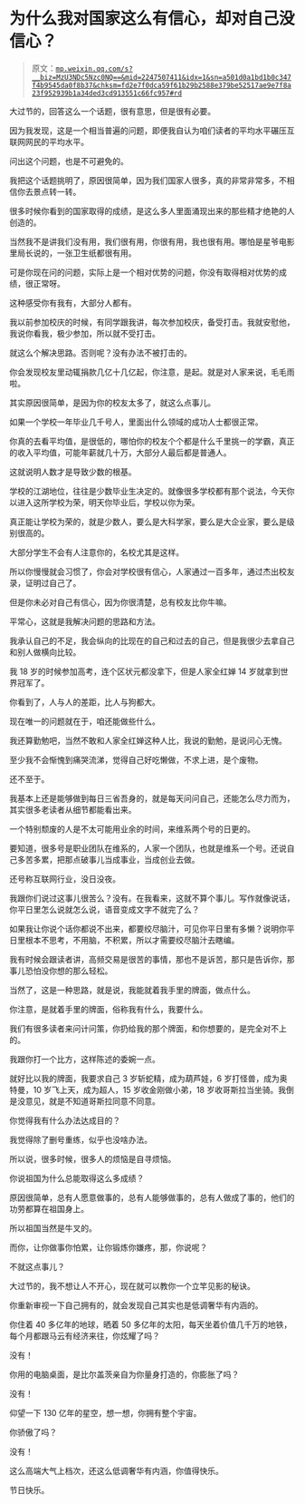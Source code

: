# 为什么我对国家这么有信心，却对自己没信心？

> 原文：[`mp.weixin.qq.com/s?__biz=MzU3NDc5Nzc0NQ==&mid=2247507411&idx=1&sn=a501d0a1bd1b0c347f4b9545da0f8b37&chksm=fd2e7f0dca59f61b29b2588e379be52517ae9e7f8a23f952939b1a34ded3cd913551c66fc957#rd`](http://mp.weixin.qq.com/s?__biz=MzU3NDc5Nzc0NQ==&mid=2247507411&idx=1&sn=a501d0a1bd1b0c347f4b9545da0f8b37&chksm=fd2e7f0dca59f61b29b2588e379be52517ae9e7f8a23f952939b1a34ded3cd913551c66fc957#rd)

大过节的，回答这么一个话题，很有意思，但是很有必要。 

因为我发现，这是一个相当普遍的问题，即便我自认为咱们读者的平均水平碾压互联网网民的平均水平。

问出这个问题，也是不可避免的。

我把这个话题挑明了，原因很简单，因为我们国家人很多，真的非常非常多，不相信你去景点转一转。 

很多时候你看到的国家取得的成绩，是这么多人里面涌现出来的那些精才绝艳的人创造的。 

当然我不是讲我们没有用，我们很有用，你很有用，我也很有用。哪怕是星爷电影里局长说的，一张卫生纸都很有用。 

可是你现在问的问题，实际上是一个相对优势的问题，你没有取得相对优势的成绩，很正常呀。

这种感受你有我有，大部分人都有。

我以前参加校庆的时候，有同学跟我讲，每次参加校庆，备受打击。我就安慰他，我说你看我，极少参加，所以就不受打击。 

就这么个解决思路。否则呢？没有办法不被打击的。

你会发现校友里动辄捐款几亿十几亿起，你注意，是起。就是对人家来说，毛毛雨啦。 

其实原因很简单，是因为你的校友太多了，就这么点事儿。

如果一个学校一年毕业几千号人，里面出什么领域的成功人士都很正常。 

你真的去看平均值，是很低的，哪怕你的校友个个都是什么千里挑一的学霸，真正的收入平均值，可能年薪就几十万，大部分人最后都是普通人。 

这就说明人数才是导致少数的根基。 

学校的江湖地位，往往是少数毕业生决定的。就像很多学校都有那个说法，今天你以进入这所学校为荣，明天你毕业后，学校以你为荣。 

真正能让学校为荣的，就是少数人，要么是大科学家，要么是大企业家，要么是级别很高的。

大部分学生不会有人注意你的，名校尤其是这样。 

所以你慢慢就会习惯了，你会对学校很有信心，人家通过一百多年，通过杰出校友录，证明过自己了。 

但是你未必对自己有信心，因为你很清楚，总有校友比你牛嘛。

平常心，这就是我解决问题的思路和方法。 

我承认自己的不足，我会纵向的比现在的自己和过去的自己，但是我很少去拿自己和别人做横向比较。 

我 18 岁的时候参加高考，连个区状元都没拿下，但是人家全红婵 14 岁就拿到世界冠军了。 

你看到了，人与人的差距，比人与狗都大。 

现在唯一的问题就在于，咱还能做些什么。 

我还算勤勉吧，当然不敢和人家全红婵这种人比，我说的勤勉，是说问心无愧。

至少我不会惭愧到痛哭流涕，觉得自己好吃懒做，不求上进，是个废物。 

还不至于。

我基本上还是能够做到每日三省吾身的，就是每天问问自己，还能怎么尽力而为，其实很多老读者从细节都能看出来。 

一个特别颓废的人是不太可能用业余的时间，来维系两个号的日更的。 

要知道，很多号是职业团队在维系的，人家一个团队，也就是维系一个号。还说自己多苦多累，把那点破事儿当成事业，当成创业去做。 

还号称互联网行业，没日没夜。

我跟你们说过这事儿很苦么？没有。在我看来，这就不算个事儿。写作就像说话，你平日里怎么说就怎么说，语音变成文字不就完了么？ 

如果我让你说个话你都说不出来，都要绞尽脑汁，可见你平日里有多懒？说明你平日里根本不思考，不用脑，不积累，所以才需要绞尽脑汁去瞎编。

我有时候会跟读者讲，高频交易是很苦的事情，那也不是诉苦，那只是告诉你，那事儿恐怕没你想的那么轻松。

当然了，这是一种思路，就是说，我能就着我手里的牌面，做点什么。 

你注意，是就着手里的牌面，俗称我有什么，我要什么。

我们有很多读者来问计问策，你扔给我的那个牌面，和你想要的，是完全对不上的。 

我跟你打一个比方，这样陈述的委婉一点。 

就好比以我的牌面，我要求自己 3 岁斩蛇精，成为葫芦娃，6 岁打怪兽，成为奥特曼，10 岁飞上天，成为超人，15 岁收金刚做小弟，18 岁收哥斯拉当坐骑。我倒是没意见，就是不知道哥斯拉同意不同意。

你觉得我有什么办法达成目的？ 

我觉得除了删号重练，似乎也没啥办法。 

所以说，很多时候，很多人的烦恼是自寻烦恼。 

你说祖国为什么总能取得这么多成绩？ 

原因很简单，总有人愿意做事的，总有人能够做事的，总有人做成了事的，他们的功劳都算在祖国身上。 

所以祖国当然是牛叉的。 

而你，让你做事你怕累，让你锻炼你嫌疼，那，你说呢？

不就这点事儿？

大过节的，我不想让人不开心，现在就可以教你一个立竿见影的秘诀。

你重新审视一下自己拥有的，就会发现自己其实也是低调奢华有内涵的。

你住着 40 多亿年的地球，晒着 50 多亿年的太阳，每天坐着价值几千万的地铁，每个月都跟马云有经济来往，你炫耀了吗？

没有！

你用的电脑桌面，是比尔盖茨亲自为你量身打造的，你膨胀了吗？ 

没有！

仰望一下 130 亿年的星空，想一想，你拥有整个宇宙。 

你骄傲了吗？

没有！

这么高端大气上档次，还这么低调奢华有内涵，你值得快乐。

节日快乐。